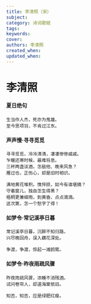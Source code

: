 ```yaml
---
title: 李清照（宋）
subject: 
category: 诗词歌赋
tags: 
keywords: 
cover: 
authors: 李清照
created_when: 
updated_when: 
---
```


# 李清照

#### 夏日绝句

```
生当作人杰，死亦为鬼雄。
至今思项羽，不肯过江东。
```

#### 声声慢·寻寻觅觅

```
寻寻觅觅，冷冷清清，凄凄惨惨戚戚。
乍暖还寒时候，最难将息。
三杯两盏淡酒，怎敌他、晚来风急？
雁过也，正伤心，却是旧时相识。

满地黄花堆积。憔悴损，如今有谁堪摘？
守着窗儿，独自怎生得黑？
梧桐更兼细雨，到黄昏、点点滴滴。
这次第，怎一个愁字了得！
```

#### 如梦令·常记溪亭日暮

```
常记溪亭日暮，沉醉不知归路，
兴尽晚回舟，误入藕花深处。

争渡，争渡，惊起一滩鸥鹭。
```

#### 如梦令·昨夜雨疏风骤

```
昨夜雨疏风骤，浓睡不消残酒。
试问卷帘人，却道海棠依旧。

知否，知否，应是绿肥红瘦。
```

